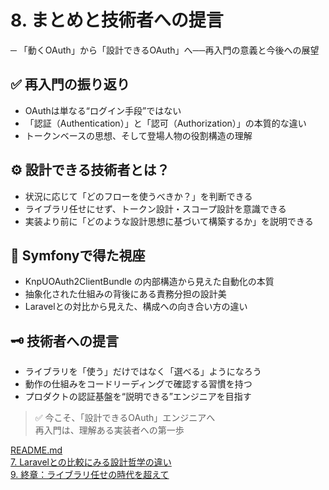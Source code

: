 # 8. まとめと技術者への提言
─ 「動くOAuth」から「設計できるOAuth」へ──再入門の意義と今後への展望


## ✅ 再入門の振り返り

- OAuthは単なる“ログイン手段”ではない
- 「認証（Authentication）」と「認可（Authorization）」の本質的な違い
- トークンベースの思想、そして登場人物の役割構造の理解


## ⚙ 設計できる技術者とは？

- 状況に応じて「どのフローを使うべきか？」を判断できる
- ライブラリ任せにせず、トークン設計・スコープ設計を意識できる
- 実装より前に「どのような設計思想に基づいて構築するか」を説明できる


## 🧰 Symfonyで得た視座

- KnpUOAuth2ClientBundle の内部構造から見えた自動化の本質
- 抽象化された仕組みの背後にある責務分担の設計美
- Laravelとの対比から見えた、構成への向き合い方の違い


## 🗝 技術者への提言

- ライブラリを「使う」だけではなく「選べる」ようになろう
- 動作の仕組みをコードリーディングで確認する習慣を持つ
- プロダクトの認証基盤を“説明できる”エンジニアを目指す


> ✅ 今こそ、「設計できるOAuth」エンジニアへ  
> 再入門は、理解ある実装者への第一歩

[README.md](../README.md)<br>
[7. Laravelとの比較にみる設計哲学の違い](../slides/07_compare_laravel.md)<br>
[9. 終章：ライブラリ任せの時代を超えて](../slides/09_final_message.md)<br>
